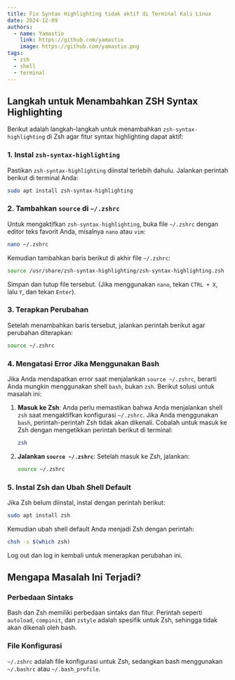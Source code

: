 ```yaml
---
title: Fix Syntax Highlighting tidak aktif di Terminal Kali Linux
date: 2024-12-09
authors:
  - name: Yamastio
    link: https://github.com/yamastio
    image: https://github.com/yamastio.png
tags:
  - zsh
  - shell
  - terminal
---
```


<!--more-->

## Langkah untuk Menambahkan ZSH Syntax Highlighting

Berikut adalah langkah-langkah untuk menambahkan `zsh-syntax-highlighting` di Zsh agar fitur syntax highlighting dapat aktif:

### 1. Instal `zsh-syntax-highlighting`

Pastikan `zsh-syntax-highlighting` diinstal terlebih dahulu. Jalankan perintah berikut di terminal Anda:

```bash
sudo apt install zsh-syntax-highlighting
```

### 2. Tambahkan `source` di `~/.zshrc`

Untuk mengaktifkan `zsh-syntax-highlighting`, buka file `~/.zshrc` dengan editor teks favorit Anda, misalnya `nano` atau `vim`:

```bash
nano ~/.zshrc
```

Kemudian tambahkan baris berikut di akhir file `~/.zshrc`:

```bash
source /usr/share/zsh-syntax-highlighting/zsh-syntax-highlighting.zsh
```

Simpan dan tutup file tersebut. (Jika menggunakan `nano`, tekan `CTRL + X`, lalu `Y`, dan tekan `Enter`).

### 3. Terapkan Perubahan

Setelah menambahkan baris tersebut, jalankan perintah berikut agar perubahan diterapkan:

```bash
source ~/.zshrc
```

### 4. Mengatasi Error Jika Menggunakan Bash

Jika Anda mendapatkan error saat menjalankan `source ~/.zshrc`, berarti Anda mungkin menggunakan shell `bash`, bukan `zsh`. Berikut solusi untuk masalah ini:

1. **Masuk ke Zsh**: Anda perlu memastikan bahwa Anda menjalankan shell `zsh` saat mengaktifkan konfigurasi `~/.zshrc`. Jika Anda menggunakan `bash`, perintah-perintah Zsh tidak akan dikenali. Cobalah untuk masuk ke Zsh dengan mengetikkan perintah berikut di terminal:

   ```bash
   zsh
   ```

2. **Jalankan `source ~/.zshrc`**: Setelah masuk ke Zsh, jalankan:

   ```bash
   source ~/.zshrc
   ```

### 5. Instal Zsh dan Ubah Shell Default

Jika Zsh belum diinstal, instal dengan perintah berikut:

```bash
sudo apt install zsh
```

Kemudian ubah shell default Anda menjadi Zsh dengan perintah:

```bash
chsh -s $(which zsh)
```

Log out dan log in kembali untuk menerapkan perubahan ini.

## Mengapa Masalah Ini Terjadi?

### Perbedaan Sintaks

Bash dan Zsh memiliki perbedaan sintaks dan fitur. Perintah seperti `autoload`, `compinit`, dan `zstyle` adalah spesifik untuk Zsh, sehingga tidak akan dikenali oleh bash.

### File Konfigurasi

`~/.zshrc` adalah file konfigurasi untuk Zsh, sedangkan bash menggunakan `~/.bashrc` atau `~/.bash_profile`.
